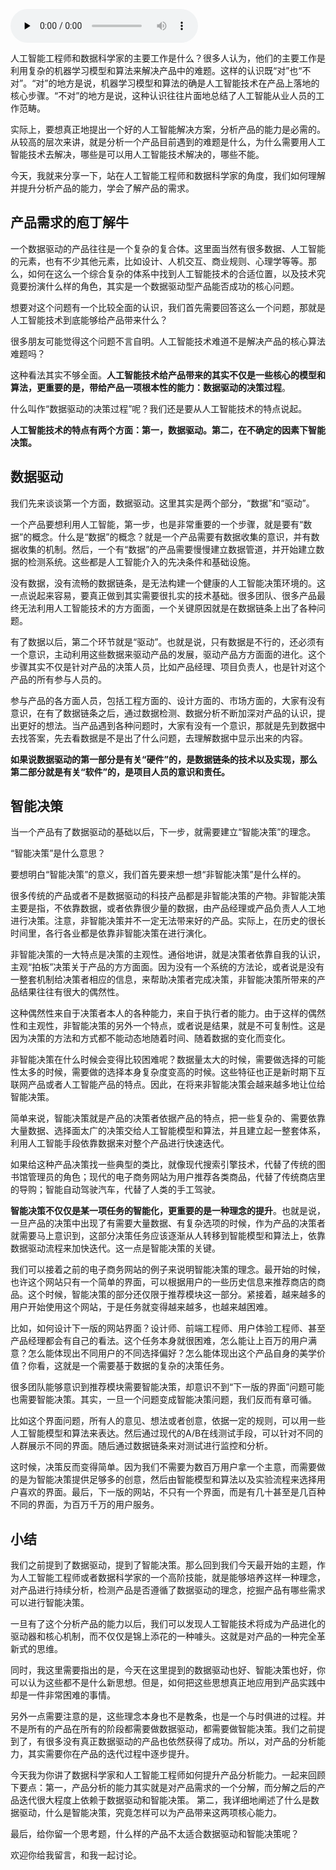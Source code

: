 <audio id="audio" title="130 | 数据科学家高阶能力之分析产品" controls="" preload="none"><source id="mp3" src="https://static001.geekbang.org/resource/audio/66/9e/6614f41882a14047255b5ae21064db9e.mp3"></audio>

人工智能工程师和数据科学家的主要工作是什么？很多人认为，他们的主要工作是利用复杂的机器学习模型和算法来解决产品中的难题。这样的认识既“对”也“不对”。“对”的地方是说，机器学习模型和算法的确是人工智能技术在产品上落地的核心步骤。“不对”的地方是说，这种认识往往片面地总结了人工智能从业人员的工作范畴。

实际上，要想真正地提出一个好的人工智能解决方案，分析产品的能力是必需的。从较高的层次来讲，就是分析一个产品目前遇到的难题是什么，为什么需要用人工智能技术去解决，哪些是可以用人工智能技术解决的，哪些不能。

今天，我就来分享一下，站在人工智能工程师和数据科学家的角度，我们如何理解并提升分析产品的能力，学会了解产品的需求。

## 产品需求的庖丁解牛

一个数据驱动的产品往往是一个复杂的复合体。这里面当然有很多数据、人工智能的元素，也有不少其他元素，比如设计、人机交互、商业规则、心理学等等。那么，如何在这么一个综合复杂的体系中找到人工智能技术的合适位置，以及技术究竟要扮演什么样的角色，其实是一个数据驱动型产品能否成功的核心问题。

想要对这个问题有一个比较全面的认识，我们首先需要回答这么一个问题，那就是人工智能技术到底能够给产品带来什么？

很多朋友可能觉得这个问题不言自明。人工智能技术难道不是解决产品的核心算法难题吗？

这种看法其实不够全面。**人工智能技术给产品带来的其实不仅是一些核心的模型和算法，更重要的是，带给产品一项根本性的能力：数据驱动的决策过程**。

什么叫作“数据驱动的决策过程”呢？我们还是要从人工智能技术的特点说起。

**人工智能技术的特点有两个方面：第一，数据驱动。第二，在不确定的因素下智能决策。**

## 数据驱动

我们先来谈谈第一个方面，数据驱动。这里其实是两个部分，“数据”和“驱动”。

一个产品要想利用人工智能，第一步，也是非常重要的一个步骤，就是要有“数据”的概念。什么是“数据”的概念？就是一个产品需要有数据收集的意识，并有数据收集的机制。然后，一个有“数据”的产品需要慢慢建立数据管道，并开始建立数据的检测系统。这些都是人工智能介入的先决条件和基础设施。

没有数据，没有流畅的数据链条，是无法构建一个健康的人工智能决策环境的。这一点说起来容易，要真正做到其实需要很扎实的技术基础。很多团队、很多产品最终无法利用人工智能技术的方方面面，一个关键原因就是在数据链条上出了各种问题。

有了数据以后，第二个环节就是“驱动”。也就是说，只有数据是不行的，还必须有一个意识，主动利用这些数据来驱动产品的发展，驱动产品方方面面的进化。这个步骤其实不仅是针对产品的决策人员，比如产品经理、项目负责人，也是针对这个产品的所有参与人员的。

参与产品的各方面人员，包括工程方面的、设计方面的、市场方面的，大家有没有意识，在有了数据链条之后，通过数据检测、数据分析不断加深对产品的认识，提出更好的想法。当产品遇到各种问题时，大家有没有一个意识，那就是先到数据中去找答案，先去看数据是不是出了什么问题，去理解数据中显示出来的内容。

**如果说数据驱动的第一部分是有关“硬件”的，是数据链条的技术以及实现，那么第二部分就是有关“软件”的，是项目人员的意识和责任。**

## 智能决策

当一个产品有了数据驱动的基础以后，下一步，就需要建立“智能决策”的理念。

“智能决策”是什么意思？

要想明白“智能决策”的意义，我们首先要来想一想“非智能决策”是什么样的。

很多传统的产品或者不是数据驱动的科技产品都是非智能决策的产物。非智能决策主要是指，不依靠数据，或者依靠很少量的数据，由产品经理或产品负责人人工地进行决策。注意，非智能决策并不一定无法带来好的产品。实际上，在历史的很长时间里，各行各业都是依靠非智能决策在进行演化。

非智能决策的一大特点是决策的主观性。通俗地讲，就是决策者依靠自我的认识，主观“拍板”决策关于产品的方方面面。因为没有一个系统的方法论，或者说是没有一整套机制给决策者相应的信息，来帮助决策者完成决策，非智能决策所带来的产品结果往往有很大的偶然性。

这种偶然性来自于决策者本人的各种能力，来自于执行者的能力。由于这样的偶然性和主观性，非智能决策的另外一个特点，或者说是结果，就是不可复制性。这是因为决策的方法和方式都不能动态地随着时间、随着数据的变化而变化。

非智能决策在什么时候会变得比较困难呢？数据量太大的时候，需要做选择的可能性太多的时候，需要做的选择本身复杂度变高的时候。这些特征也正是新时期下互联网产品或者人工智能产品的特点。因此，在将来非智能决策会越来越多地让位给智能决策。

简单来说，智能决策就是产品的决策者依据产品的特点，把一些复杂的、需要依靠大量数据、选择面太广的决策交给人工智能模型和算法，并且建立起一整套体系，利用人工智能手段依靠数据来对整个产品进行快速迭代。

如果给这种产品决策找一些典型的类比，就像现代搜索引擎技术，代替了传统的图书馆管理员的角色；现代的电子商务网站为用户推荐各类商品，代替了传统商店里的导购；智能自动驾驶汽车，代替了人类的手工驾驶。

**智能决策不仅仅是某一项任务的智能化，更重要的是一种理念的提升**。也就是说，一旦产品的决策中出现了有需要大量数据、有复杂选项的时候，作为产品的决策者就需要马上意识到，这部分决策任务应该逐渐从人转移到智能模型和算法上，依靠数据驱动流程来加快迭代。这一点是智能决策的关键。

我们可以接着之前的电子商务网站的例子来说明智能决策的理念。最开始的时候，也许这个网站只有一个简单的界面，可以根据用户的一些历史信息来推荐商店的商品。这个时候，智能决策的部分还仅限于推荐模块这一部分。紧接着，越来越多的用户开始使用这个网站，于是任务就变得越来越多，也越来越困难。

比如，如何设计下一版的网站界面？设计师、前端工程师、用户体验工程师、甚至产品经理都会有自己的看法。这个任务本身就很困难，怎么能让上百万的用户满意？怎么能体现出不同用户的不同选择偏好？怎么能体现出这个产品自身的美学价值？你看，这就是一个需要基于数据的复杂的决策任务。

很多团队能够意识到推荐模块需要智能决策，却意识不到“下一版的界面”问题可能也需要智能决策。其实，一旦一个问题变成智能决策问题，我们反而有章可循。

比如这个界面问题，所有人的意见、想法或者创意，依据一定的规则，可以用一些人工智能模型和算法来表达。然后通过现代的A/B在线测试手段，可以针对不同的人群展示不同的界面。随后通过数据链条来对测试进行监控和分析。

这时候，决策反而变得简单。因为我们不需要为数百万用户拿一个主意，而需要做的是为智能决策提供足够多的创意，然后由智能模型和算法以及实验流程来选择用户喜欢的界面。最后，下一版的网站，不只有一个界面，而是有几十甚至是几百种不同的界面，为百万千万的用户服务。

## 小结

我们之前提到了数据驱动，提到了智能决策。那么回到我们今天最开始的主题，作为人工智能工程师或者数据科学家的一个高阶技能，就是能够培养这样一种理念，对产品进行持续分析，检测产品是否遵循了数据驱动的理念，挖掘产品有哪些需求可以进行智能决策。

一旦有了这个分析产品的能力以后，我们可以发现人工智能技术将成为产品进化的驱动器和核心机制，而不仅仅是锦上添花的一种噱头。这就是对产品的一种完全革新式的思维。

同时，我这里需要指出的是，今天在这里提到的数据驱动也好、智能决策也好，你可以认为这些都不是什么新思想。但是，如何把这些思想真正地应用到产品实践中却是一件非常困难的事情。

另外一点需要注意的是，这些理念本身也不是教条，也是一个与时俱进的过程。并不是所有的产品在所有的阶段都需要做数据驱动，都需要做智能决策。我们之前提到了，有很多没有真正数据驱动的产品也依然获得了成功。所以，对产品的分析能力，其实需要你在产品的迭代过程中逐步提升。

今天我为你讲了数据科学家和人工智能工程师如何提升产品分析能力。一起来回顾下要点：第一，产品分析的能力其实就是对产品需求的一个分解，而分解之后的产品迭代很大程度上依赖于数据驱动和智能决策。 第二，我详细地阐述了什么是数据驱动，什么是智能决策，究竟怎样可以为产品带来这两项核心能力。

最后，给你留一个思考题，什么样的产品不太适合数据驱动和智能决策呢？

欢迎你给我留言，和我一起讨论。


